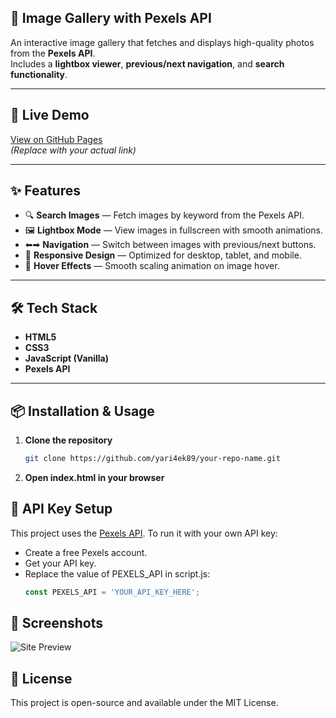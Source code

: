 ## 📸 Image Gallery with Pexels API

An interactive image gallery that fetches and displays high-quality photos from the **Pexels API**.  
Includes a **lightbox viewer**, **previous/next navigation**, and **search functionality**.

---

## 🚀 Live Demo
[View on GitHub Pages](https://yari4ek89.github.io/imagegalleryapi-site/)  
*(Replace with your actual link)*

---

## ✨ Features
- 🔍 **Search Images** — Fetch images by keyword from the Pexels API.
- 🖼 **Lightbox Mode** — View images in fullscreen with smooth animations.
- ⬅➡ **Navigation** — Switch between images with previous/next buttons.
- 📱 **Responsive Design** — Optimized for desktop, tablet, and mobile.
- 🎨 **Hover Effects** — Smooth scaling animation on image hover.

---

## 🛠 Tech Stack
- **HTML5**
- **CSS3**
- **JavaScript (Vanilla)**
- **Pexels API**

---

## 📦 Installation & Usage
1. **Clone the repository**
   ```bash
   git clone https://github.com/yari4ek89/your-repo-name.git

2. **Open index.html in your browser**

## 🔑 API Key Setup
This project uses the [Pexels API](https://www.pexels.com/api/).
To run it with your own API key:
- Create a free Pexels account.
- Get your API key.
- Replace the value of PEXELS_API in script.js:
    ```javascript
    const PEXELS_API = 'YOUR_API_KEY_HERE';

## 📸 Screenshots
![Site Preview](img/preview.png)

## 📄 License
This project is open-source and available under the MIT License.